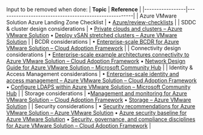 









Input to be removed when done:
| **Topic**                                          | **Reference**                                                                                                                                                                                                                                                                                                                                                                                                                                                                                                                                                                                                                      |
|-----------------|-------------------------------------------------------|
| Azure VMware Solution Azure Landing Zone Checklist | • [Azure/review-checklists](https://github.com/Azure/review-checklists)                                                                                                                                                                                                                                                                                                                                                                                                                                                                                                                                                               |
| SDDC & cluster design considerations               | • [Private clouds and clusters – Azure VMware Solution](https://learn.microsoft.com/azure/azure-vmware/concepts-private-clouds-clusters) • [Deploy vSAN stretched clusters – Azure VMware Solution](https://learn.microsoft.com/azure/azure-vmware/deploy-vsan-stretched-clusters)                                                                                                                                                                                                                                                                                                                                        |
| BCDR considerations                                | • [Enterprise-scale BCDR for Azure VMware Solution – Cloud Adoption Framework](https://learn.microsoft.com/azure/cloud-adoption-framework/scenarios/azure-vmware/eslz-business-continuity-and-disaster-recovery)                                                                                                                                                                                                                                                                                                                                                                                                                |
| Connectivity design considerations                 | • [Enterprise-scale example architectures connectivity to Azure VMware Solution – Cloud Adoption Framework](https://learn.microsoft.com/azure/cloud-adoption-framework/scenarios/azure-vmware/example-architectures) • [Network Design Guide for Azure VMware Solution – Microsoft Community Hub](https://techcommunity.microsoft.com/t5/itops-talk-blog/network-design-guide-for-azure-vmware-solution/ba-p/3832546)                                                                                                                                                                                                           |
| Identity & Access Management considerations        | • [Enterprise-scale identity and access management – Azure VMware Solution – Cloud Adoption Framework](https://learn.microsoft.com/azure/cloud-adoption-framework/scenarios/azure-vmware/eslz-identity-and-access-management) • [Configure LDAPS within Azure VMware Solution – Microsoft Community Hub](https://techcommunity.microsoft.com/t5/fasttrack-for-azure/configure-ldaps-within-azure-vmware-solution/ba-p/3725759)                                                                                                                                                                                                  |
| Storage considerations                             | •[Management and monitoring for Azure VMware Solution – Cloud Adoption Framework](https://learn.microsoft.com/azure/cloud-adoption-framework/scenarios/azure-vmware/eslz-management-and-monitoring#storage-considerations) • [Storage – Azure VMware Solution](https://learn.microsoft.com/azure/azure-vmware/concepts-storage)                                                                                                                                                                                                                                                                                           |
| Security considerations                            | • [Security recommendations for Azure VMware Solution – Azure VMware Solution](https://learn.microsoft.com/azure/azure-vmware/concepts-security-recommendations) • [Azure security baseline for Azure VMware Solution](https://learn.microsoft.com/security/benchmark/azure/baselines/azure-vmware-solution-security-baseline?toc=%2Fazure%2Fazure-vmware%2Ftoc.json) • [Security, governance, and compliance disciplines for Azure VMware Solution – Cloud Adoption Framework](https://learn.microsoft.com/azure/cloud-adoption-framework/scenarios/azure-vmware/eslz-security-governance-and-compliance#security) |
